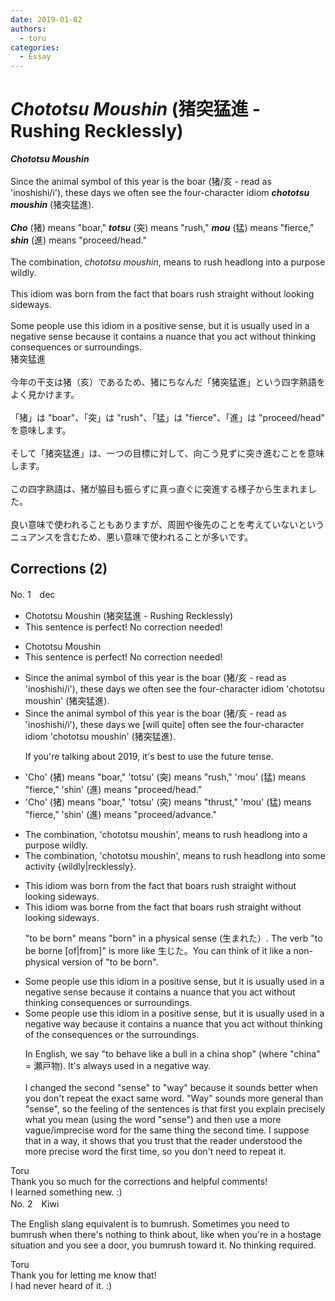 ```yaml
---
date: 2019-01-02
authors:
  - toru
categories:
  - Essay
---
```


<h1 id="subject_show"><strong><em>Chototsu Moushin</strong></em> (猪突猛進 - Rushing Recklessly)</h1>
<div class="date" hidden>Jan 2, 2019 20:21</div>
<div id="post"><div id="body_show_ori">
<strong><em>Chototsu Moushin</strong></em><br/><br/>Since the animal symbol of this year is the boar (猪/亥 - read as 'inoshishi/i'), these days we often see the four-character idiom <strong><em>chototsu moushin</em></strong> (猪突猛進).<br/><br/><strong><em>Cho</em></strong> (猪) means "boar," <strong><em>totsu</em></strong> (突) means "rush," <strong><em>mou</em></strong> (猛) means "fierce," <strong><em>shin</em></strong> (進) means "proceed/head."<br/><br/>The combination, <em>chototsu moushin</em>, means to rush headlong into a purpose wildly.<br/><br/>This idiom was born from the fact that boars rush straight without looking sideways.<br/><br/>Some people use this idiom in a positive sense, but it is usually used in a negative sense because it contains a nuance that you act without thinking consequences or surroundings. 
</div></div>

<!-- more -->

<div id="post_ja"><div id="body_show_mo">
猪突猛進<br/><br/>今年の干支は猪（亥）であるため、猪にちなんだ「猪突猛進」という四字熟語をよく見かけます。<br/><br/>「猪」は "boar"、「突」は "rush"、「猛」は "fierce"、「進」は "proceed/head" を意味します。<br/><br/>そして「猪突猛進」は、一つの目標に対して、向こう見ずに突き進むことを意味します。<br/><br/>この四字熟語は、猪が脇目も振らずに真っ直ぐに突進する様子から生まれました。<br/><br/>良い意味で使われることもありますが、周囲や後先のことを考えていないというニュアンスを含むため、悪い意味で使われることが多いです。
</div></div>

## Corrections (2)
<div id="block"><div class="first_name"> No. 1　<span class="just_name">dec</span></div><div id="block2">
<ul class="correction_field">
<li class="incorrect">Chototsu Moushin (猪突猛進 - Rushing Recklessly)</li>
<li class="corrected perfect">This sentence is perfect! No correction needed!</li>
</ul>
<ul class="correction_field">
<li class="incorrect">Chototsu Moushin</li>
<li class="corrected perfect">This sentence is perfect! No correction needed!</li>
</ul>
<ul class="correction_field">
<li class="incorrect">Since the animal symbol of this year is the boar (猪/亥 - read as 'inoshishi/i'), these days we often see the four-character idiom 'chototsu moushin' (猪突猛進).</li>
<li class="corrected correct">
Since the animal symbol of this year is the boar (猪/亥 - read as 'inoshishi/i'), these days we <span class="f_blue">[will quite]</span> often see the four-character idiom 'chototsu moushin' (猪突猛進).
<p class="correction_comment">If you're talking about 2019, it's best to use the future tense.</p>
</li>
</ul>
<ul class="correction_field">
<li class="incorrect">'Cho' (猪) means "boar," 'totsu' (突) means "rush," 'mou' (猛) means "fierce," 'shin' (進) means "proceed/head."</li>
<li class="corrected correct">
'Cho' (猪) means "boar," 'totsu' (突) means "<span class="f_blue">thrust</span>," 'mou' (猛) means "fierce," 'shin' (進) means "proceed/<span class="f_blue">advance</span>."
</li>
</ul>
<ul class="correction_field">
<li class="incorrect">The combination, 'chototsu moushin', means to rush headlong into a purpose wildly.</li>
<li class="corrected correct">
The combination, 'chototsu moushin', means to rush headlong into <span class="f_blue">some activity {wildly|recklessly}</span>.
</li>
</ul>
<ul class="correction_field">
<li class="incorrect">This idiom was born from the fact that boars rush straight without looking sideways.</li>
<li class="corrected correct">
This idiom was <span class="f_blue">borne</span> from the fact that boars rush straight without looking sideways.
<p class="correction_comment">"to be born" means "born" in a physical sense (生まれた）. The verb "to be borne [of|from]" is more like 生じた。You can think of it like a non-physical version of "to be born".</p>
</li>
</ul>
<ul class="correction_field">
<li class="incorrect">Some people use this idiom in a positive sense, but it is usually used in a negative sense because it contains a nuance that you act without thinking consequences or surroundings.</li>
<li class="corrected correct">
Some people use this idiom in a positive sense, but it is usually used in a negative <span class="f_blue">way</span> because it contains a nuance that you act without thinking of <span class="f_blue">the</span> consequences or <span class="f_blue">the</span> surroundings.
<p class="correction_comment">In English, we say "to behave like a bull in a china shop" (where "china" = 瀬戸物). It's always used in a negative way.<br/><br/>I changed the second "sense" to "way" because it sounds better when you don't repeat the exact same word. "Way" sounds more general than "sense", so the feeling of the sentences is that first you explain precisely what you mean (using the word "sense") and then use a more vague/imprecise word for the same thing the second time. I suppose that in a way, it shows that you trust that the reader understood the more precise word the first time, so you don't need to repeat it.</p>
</li>
</ul>
</div><div class="name"><span class="just_name">Toru</span><br>
Thank you so much for the corrections and helpful comments!<br/>I learned something new. :)
</div>
</div>
<div id="block"><div class="first_name"> No. 2　<span class="just_name">Kiwi</span></div><div id="block2">
<p class="comment_small">
 The English slang equivalent is to bumrush. Sometimes you need to bumrush when there's nothing to think about, like when you're in a hostage situation and you see a door, you bumrush toward it. No thinking required.
</p>

</div><div class="name"><span class="just_name">Toru</span><br>
Thank you for letting me know that!<br/>I had never heard of it. :)
</div>
</div>
